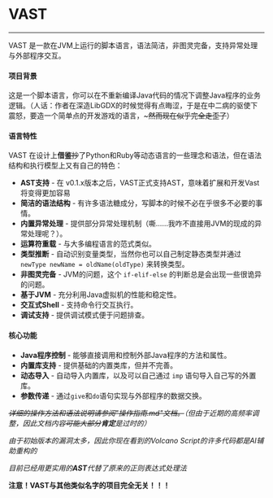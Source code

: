 # VAST

---

VAST 是一款在JVM上运行的脚本语言，语法简洁，非图灵完备，支持异常处理与外部程序交互。

#### 项目背景

这是一个脚本语言，你可以在不重新编译Java代码的情况下调整Java程序的业务逻辑。（人话：作者在深造LibGDX的时候觉得有点晦涩，于是在中二病的驱使下震怒，要造一个简单点的开发游戏的语言，~~~然而现在似乎完全走歪了~~）

#### 语言特性

VAST 在设计上**借鉴**~~抄~~了Python和Ruby等动态语言的一些理念和语法，但在语法结构和执行模型上又有自己的特色：

- **AST支持** - 在 v0.1.x版本之后，VAST正式支持AST，意味着扩展和开发Vast将变得更加容易
- **简洁的语法结构** - 有许多语法糖成分，写脚本的时候不必在乎很多不必要的事情。
- **内置异常处理** - 提供部分异常处理机制（嘶……我咋不直接用JVM的现成的异常处理呢？）。
- **运算符重载** - 与大多编程语言的范式类似。
- **类型推断** - 自动识别变量类型，当然你也可以自己制定静态类型并通过 `newType newName = oldName(oldType)` 来转换类型。
- **非图灵完备** - JVM的问题，这个 `if-elif-else` 的判断总是会出现一些很诡异的问题。
- **基于JVM** - 充分利用Java虚拟机的性能和稳定性。
- **交互式Shell** - 支持命令行交互执行。
- **调试支持** - 提供调试模式便于问题排查。

#### 核心功能

- **Java程序控制** - 能够直接调用和控制外部Java程序的方法和属性。
- **内置库支持** - 提供基础的内置类库，但并不完善。
- **动态导入** - 自动导入内置库，以及可以自己通过 `imp` 语句导入自己写的外置库。
- **参数传递** - 通过`give`和`do`语句实现与外部程序的数据交换。


*~~详细的操作方法和语法说明请参阅"操作指南.md"文档。~~（但由于近期的高频率调整，因此文档内容~~可能大部分~~**肯定**是过时的）*

_由于初始版本的漏洞太多，因此你现在看到的Volcano Script的许多代码都是AI辅助重构的_

_目前已经用更实用的**AST**代替了原来的正则表达式处理法_

**注意！VAST与其他类似名字的项目完全无关！！！**
